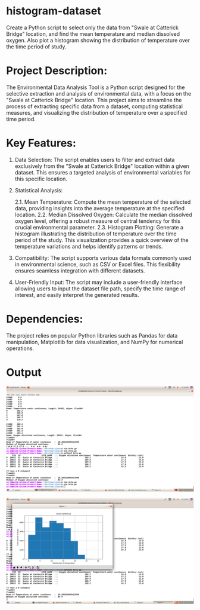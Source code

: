 # histogram-dataset

Create a Python script to select only the data from "Swale at Catterick Bridge" location, and find the mean temperature and median dissolved oxygen. Also plot a histogram showing the 
distribution of temperature over the time period of study. 

# Project Description:

The Environmental Data Analysis Tool is a Python script designed for the selective extraction and analysis of environmental data, with a focus on the "Swale at Catterick Bridge" location. This project aims to streamline the process of extracting specific data from a dataset, computing statistical measures, and visualizing the distribution of temperature over a specified time period.

# Key Features:

1. Data Selection: The script enables users to filter and extract data exclusively from the "Swale at Catterick Bridge" location within a given dataset. This ensures a targeted analysis of environmental variables for this specific location.

2. Statistical Analysis:

   2.1. Mean Temperature: Compute the mean temperature of the selected data, providing insights into the average temperature at the specified location.
   2.2. Median Dissolved Oxygen: Calculate the median dissolved oxygen level, offering a robust measure of central tendency for this crucial environmental parameter.
   2.3. Histogram Plotting: Generate a histogram illustrating the distribution of temperature over the time period of the study. This visualization provides a quick overview of the temperature variations and helps identify patterns or trends.

3. Compatibility: The script supports various data formats commonly used in environmental science, such as CSV or Excel files. This flexibility ensures seamless integration with different datasets.

4. User-Friendly Input: The script may include a user-friendly interface allowing users to input the dataset file path, specify the time range of interest, and easily interpret the generated results.

# Dependencies:

The project relies on popular Python libraries such as Pandas for data manipulation, Matplotlib for data visualization, and NumPy for numerical operations.

# Output
![output Image](https://github.com/mohdajnaas/histogram-dataset/blob/7eeb13fa69ef30df5842e34cf6625523c99b7752/Screenshot%20from%202023-09-19%2012-14-09.png)

![histogram](https://github.com/mohdajnaas/histogram-dataset/blob/7eeb13fa69ef30df5842e34cf6625523c99b7752/Screenshot%20from%202023-09-19%2012-15-22.png)

